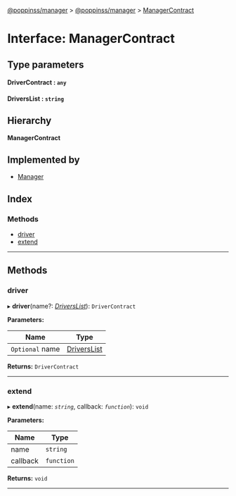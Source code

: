 [@poppinss/manager](../README.md) > [@poppinss/manager](../modules/_poppinss_manager.md) > [ManagerContract](../interfaces/_poppinss_manager.managercontract.md)

# Interface: ManagerContract

## Type parameters
#### DriverContract :  `any`
#### DriversList :  `string`
## Hierarchy

**ManagerContract**

## Implemented by

* [Manager](../classes/_poppinss_manager.manager.md)

## Index

### Methods

* [driver](_poppinss_manager.managercontract.md#driver)
* [extend](_poppinss_manager.managercontract.md#extend)

---

## Methods

<a id="driver"></a>

###  driver

▸ **driver**(name?: *[DriversList]()*): `DriverContract`

**Parameters:**

| Name | Type |
| ------ | ------ |
| `Optional` name | [DriversList]() |

**Returns:** `DriverContract`

___
<a id="extend"></a>

###  extend

▸ **extend**(name: *`string`*, callback: *`function`*): `void`

**Parameters:**

| Name | Type |
| ------ | ------ |
| name | `string` |
| callback | `function` |

**Returns:** `void`

___

